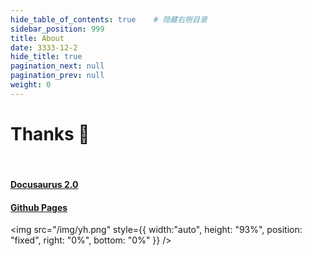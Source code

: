 ```yaml
---
hide_table_of_contents: true    # 隐藏右侧目录
sidebar_position: 999
title: About
date: 3333-12-2
hide_title: true
pagination_next: null
pagination_prev: null
weight: 0
---
```


# Thanks 🎉

<br/>

#### [Docusaurus 2.0](https://www.docusaurus.io/)

#### [Github Pages](https://pages.github.com/)



<img  src="/img/yh.png" style={{ width:"auto", height: "93%", position: "fixed", right: "0%", bottom: "0%" }} />
